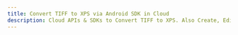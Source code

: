 ---title: Convert TIFF to XPS via Android SDK in Clouddescription: Cloud APIs & SDKs to Convert TIFF to XPS. Also Create, Edit & Render Microsoft Word & OpenOffice documents in the Cloud.---